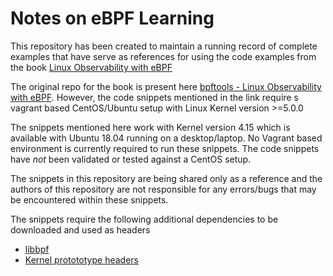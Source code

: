 # Notes on eBPF Learning

This repository has been created to maintain a running record of complete examples that have serve as references for using 
the code examples from the book [Linux Observability with eBPF](https://www.oreilly.com/library/view/linux-observability-with/9781492050193/)

The original repo for the book is present here [bpftools - Linux Observability with eBPF](https://github.com/bpftools/linux-observability-with-bpf). However, the code snippets mentioned in the link require s vagrant based CentOS/Ubuntu setup with Linux Kernel version >=5.0.0

The snippets mentioned here work with Kernel version 4.15 which is available with Ubuntu 18.04 running on a desktop/laptop.  No Vagrant based environment is currently required to run these snippets.
The code snippets have *not* been validated or tested against a CentOS setup.

The snippets in this repository are being shared only as a reference and the authors of this repository are not responsible for  any errors/bugs that may be encountered within these snippets.

The snippets require the following additional dependencies to be downloaded and used as headers

* [libbpf](https://github.com/libbpf/libbpf.git)
* [Kernel protototype headers](https://github.com/netoptimizer/prototype-kernel.git)
